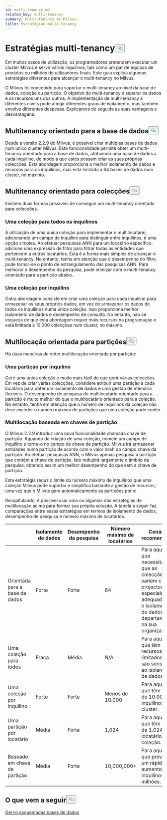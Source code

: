 ```yaml
---
id: multi_tenancy.md
related_key: multi-tenancy
summary: Multi-tenancy em Milvus.
title: Estratégias multi-tenancy
---
```

<h1 id="Multi-tenancy-strategies" class="common-anchor-header">Estratégias multi-tenancy<button data-href="#Multi-tenancy-strategies" class="anchor-icon" translate="no">
      <svg translate="no"
        aria-hidden="true"
        focusable="false"
        height="20"
        version="1.1"
        viewBox="0 0 16 16"
        width="16"
      >
        <path
          fill="#0092E4"
          fill-rule="evenodd"
          d="M4 9h1v1H4c-1.5 0-3-1.69-3-3.5S2.55 3 4 3h4c1.45 0 3 1.69 3 3.5 0 1.41-.91 2.72-2 3.25V8.59c.58-.45 1-1.27 1-2.09C10 5.22 8.98 4 8 4H4c-.98 0-2 1.22-2 2.5S3 9 4 9zm9-3h-1v1h1c1 0 2 1.22 2 2.5S13.98 12 13 12H9c-.98 0-2-1.22-2-2.5 0-.83.42-1.64 1-2.09V6.25c-1.09.53-2 1.84-2 3.25C6 11.31 7.55 13 9 13h4c1.45 0 3-1.69 3-3.5S14.5 6 13 6z"
        ></path>
      </svg>
    </button></h1><p>Em muitos casos de utilização, os programadores pretendem executar um cluster Milvus e servir vários inquilinos, tais como um par de equipas de produtos ou milhões de utilizadores finais. Este guia explica algumas estratégias diferentes para alcançar o multi-tenancy no Milvus.</p>
<p>O Milvus foi concebido para suportar o multi-tenancy ao nível da base de dados, coleção ou partição. O objetivo do multi-tenancy é separar os dados e os recursos uns dos outros. A implementação de multi-tenancy a diferentes níveis pode atingir diferentes graus de isolamento, mas também envolve diferentes despesas. Explicamos de seguida as suas vantagens e desvantagens.</p>
<h2 id="Database-oriented-multi-tenancy" class="common-anchor-header">Multitenancy orientado para a base de dados<button data-href="#Database-oriented-multi-tenancy" class="anchor-icon" translate="no">
      <svg translate="no"
        aria-hidden="true"
        focusable="false"
        height="20"
        version="1.1"
        viewBox="0 0 16 16"
        width="16"
      >
        <path
          fill="#0092E4"
          fill-rule="evenodd"
          d="M4 9h1v1H4c-1.5 0-3-1.69-3-3.5S2.55 3 4 3h4c1.45 0 3 1.69 3 3.5 0 1.41-.91 2.72-2 3.25V8.59c.58-.45 1-1.27 1-2.09C10 5.22 8.98 4 8 4H4c-.98 0-2 1.22-2 2.5S3 9 4 9zm9-3h-1v1h1c1 0 2 1.22 2 2.5S13.98 12 13 12H9c-.98 0-2-1.22-2-2.5 0-.83.42-1.64 1-2.09V6.25c-1.09.53-2 1.84-2 3.25C6 11.31 7.55 13 9 13h4c1.45 0 3-1.69 3-3.5S14.5 6 13 6z"
        ></path>
      </svg>
    </button></h2><p>Desde a versão 2.2.9 do Milvus, é possível criar múltiplas bases de dados num único cluster Milvus. Esta funcionalidade permite obter um multi-tenancy orientado para a base de dados, atribuindo uma base de dados a cada inquilino, de modo a que estes possam criar as suas próprias colecções. Esta abordagem proporciona o melhor isolamento de dados e recursos para os inquilinos, mas está limitada a 64 bases de dados num cluster, no máximo.</p>
<h2 id="Collection-oriented-multi-tenancy" class="common-anchor-header">Multitenancy orientado para colecções<button data-href="#Collection-oriented-multi-tenancy" class="anchor-icon" translate="no">
      <svg translate="no"
        aria-hidden="true"
        focusable="false"
        height="20"
        version="1.1"
        viewBox="0 0 16 16"
        width="16"
      >
        <path
          fill="#0092E4"
          fill-rule="evenodd"
          d="M4 9h1v1H4c-1.5 0-3-1.69-3-3.5S2.55 3 4 3h4c1.45 0 3 1.69 3 3.5 0 1.41-.91 2.72-2 3.25V8.59c.58-.45 1-1.27 1-2.09C10 5.22 8.98 4 8 4H4c-.98 0-2 1.22-2 2.5S3 9 4 9zm9-3h-1v1h1c1 0 2 1.22 2 2.5S13.98 12 13 12H9c-.98 0-2-1.22-2-2.5 0-.83.42-1.64 1-2.09V6.25c-1.09.53-2 1.84-2 3.25C6 11.31 7.55 13 9 13h4c1.45 0 3-1.69 3-3.5S14.5 6 13 6z"
        ></path>
      </svg>
    </button></h2><p>Existem duas formas possíveis de conseguir um multi-tenancy orientado para colecções.</p>
<h3 id="One-collection-for-all-tenants" class="common-anchor-header">Uma coleção para todos os inquilinos</h3><p>A utilização de uma única coleção para implementar o multilocatário, adicionando um campo de inquilino para distinguir entre inquilinos, é uma opção simples. Ao efetuar pesquisas ANN para um locatário específico, adicione uma expressão de filtro para filtrar todas as entidades que pertencem a outros locatários. Esta é a forma mais simples de alcançar o multi-tenancy. No entanto, tenha em atenção que o desempenho do filtro pode tornar-se o ponto de estrangulamento das pesquisas ANN. Para melhorar o desempenho da pesquisa, pode otimizar com o multi-tenancy orientado para a partição abaixo.</p>
<h3 id="One-collection-per-tenant" class="common-anchor-header">Uma coleção por inquilino</h3><p>Outra abordagem consiste em criar uma coleção para cada inquilino para armazenar os seus próprios dados, em vez de armazenar os dados de todos os inquilinos numa única coleção. Isso proporciona melhor isolamento de dados e desempenho de consulta. No entanto, não se esqueça de que esta abordagem requer mais recursos na programação e está limitada a 10.000 colecções num cluster, no máximo.</p>
<h2 id="Partition-oriented-multi-tenancy" class="common-anchor-header">Multilocação orientada para partições<button data-href="#Partition-oriented-multi-tenancy" class="anchor-icon" translate="no">
      <svg translate="no"
        aria-hidden="true"
        focusable="false"
        height="20"
        version="1.1"
        viewBox="0 0 16 16"
        width="16"
      >
        <path
          fill="#0092E4"
          fill-rule="evenodd"
          d="M4 9h1v1H4c-1.5 0-3-1.69-3-3.5S2.55 3 4 3h4c1.45 0 3 1.69 3 3.5 0 1.41-.91 2.72-2 3.25V8.59c.58-.45 1-1.27 1-2.09C10 5.22 8.98 4 8 4H4c-.98 0-2 1.22-2 2.5S3 9 4 9zm9-3h-1v1h1c1 0 2 1.22 2 2.5S13.98 12 13 12H9c-.98 0-2-1.22-2-2.5 0-.83.42-1.64 1-2.09V6.25c-1.09.53-2 1.84-2 3.25C6 11.31 7.55 13 9 13h4c1.45 0 3-1.69 3-3.5S14.5 6 13 6z"
        ></path>
      </svg>
    </button></h2><p>Há duas maneiras de obter multilocação orientada por partição:</p>
<h3 id="One-partition-per-tenant" class="common-anchor-header">Uma partição por inquilino</h3><p>Gerir uma única coleção é muito mais fácil do que gerir várias colecções. Em vez de criar várias colecções, considere atribuir uma partição a cada locatário para obter um isolamento de dados e uma gestão de memória flexíveis. O desempenho de pesquisa do multilocatário orientado para a partição é muito melhor do que o multilocatário orientado para a coleção. No entanto, tenha em atenção que o número de inquilinos da coleção não deve exceder o número máximo de partições que uma coleção pode conter.</p>
<h3 id="Partition-key-based-multi-tenancy" class="common-anchor-header">Multilocação baseada em chaves de partição</h3><p>O Milvus 2.2.9 introduz uma nova funcionalidade chamada chave de partição. Aquando da criação de uma coleção, nomeie um campo de inquilino e torne-o no campo de chave de partição. Milvus irá armazenar entidades numa partição de acordo com o valor hash do campo chave da partição. Ao efetuar pesquisas ANN, o Milvus apenas pesquisa a partição que contém a chave de partição. Isto reduzirá largamente o âmbito da pesquisa, obtendo assim um melhor desempenho do que sem a chave de partição.</p>
</div>
<p>Esta estratégia reduz o limite do número máximo de inquilinos que uma coleção Milvus pode suportar e simplifica bastante a gestão de recursos, uma vez que o Milvus gere automaticamente as partições por si.</p>
<p>Recapitulando, é possível usar uma ou algumas das estratégias de multilocação acima para formar sua própria solução. A tabela a seguir faz comparações entre essas estratégias em termos de isolamento de dados, desempenho de pesquisa e número máximo de locatários.</p>
<table>
<thead>
<tr><th></th><th>Isolamento de dados</th><th>Desempenho da pesquisa</th><th>Número máximo de locatários</th><th>Cenários recomendados</th></tr>
</thead>
<tbody>
<tr><td>Orientada para a base de dados</td><td>Forte</td><td>Forte</td><td>64</td><td>Para aqueles que necessitam que as colecções variem com os projectos, especialmente adequado para o isolamento de dados entre departamentos na sua organização.</td></tr>
<tr><td>Uma coleção para todos</td><td>Fraca</td><td>Média</td><td>N/A</td><td>Para aqueles que têm recursos limitados e não são sensíveis ao isolamento de dados.</td></tr>
<tr><td>Uma coleção por inquilino</td><td>Forte</td><td>Forte</td><td>Menos de 10.000</td><td>Para aqueles que têm menos de 10.000 inquilinos por cluster.</td></tr>
<tr><td>Uma partição por locatário</td><td>Média</td><td>Forte</td><td>1,024</td><td>Para aqueles que têm menos de 1.024 locatários por coleção.</td></tr>
<tr><td>Baseado em chave de partição</td><td>Média</td><td>Forte</td><td>10,000,000+</td><td>Para aqueles que prevêem um rápido aumento de inquilinos para milhões.</td></tr>
</tbody>
</table>
<h2 id="Whats-next" class="common-anchor-header">O que vem a seguir<button data-href="#Whats-next" class="anchor-icon" translate="no">
      <svg translate="no"
        aria-hidden="true"
        focusable="false"
        height="20"
        version="1.1"
        viewBox="0 0 16 16"
        width="16"
      >
        <path
          fill="#0092E4"
          fill-rule="evenodd"
          d="M4 9h1v1H4c-1.5 0-3-1.69-3-3.5S2.55 3 4 3h4c1.45 0 3 1.69 3 3.5 0 1.41-.91 2.72-2 3.25V8.59c.58-.45 1-1.27 1-2.09C10 5.22 8.98 4 8 4H4c-.98 0-2 1.22-2 2.5S3 9 4 9zm9-3h-1v1h1c1 0 2 1.22 2 2.5S13.98 12 13 12H9c-.98 0-2-1.22-2-2.5 0-.83.42-1.64 1-2.09V6.25c-1.09.53-2 1.84-2 3.25C6 11.31 7.55 13 9 13h4c1.45 0 3-1.69 3-3.5S14.5 6 13 6z"
        ></path>
      </svg>
    </button></h2><p><a href="/docs/pt/manage_databases.md">Gerir</a><a href="/docs/pt/schema.md">o esquema</a><a href="/docs/pt/manage_databases.md">das bases de dados</a></p>
